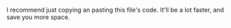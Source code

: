 I recommend just copying an pasting this file's code. It'll be a lot faster, and save you more space.
